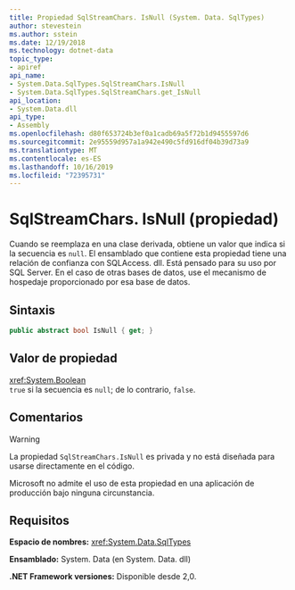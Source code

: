 ```yaml
---
title: Propiedad SqlStreamChars. IsNull (System. Data. SqlTypes)
author: stevestein
ms.author: sstein
ms.date: 12/19/2018
ms.technology: dotnet-data
topic_type:
- apiref
api_name:
- System.Data.SqlTypes.SqlStreamChars.IsNull
- System.Data.SqlTypes.SqlStreamChars.get_IsNull
api_location:
- System.Data.dll
api_type:
- Assembly
ms.openlocfilehash: d80f653724b3ef0a1cadb69a5f72b1d9455597d6
ms.sourcegitcommit: 2e95559d957a1a942e490c5fd916df04b39d73a9
ms.translationtype: MT
ms.contentlocale: es-ES
ms.lasthandoff: 10/16/2019
ms.locfileid: "72395731"
---
```

# <a name="sqlstreamcharsisnull-property"></a>SqlStreamChars. IsNull (propiedad)

Cuando se reemplaza en una clase derivada, obtiene un valor que indica si la secuencia es `null`. El ensamblado que contiene esta propiedad tiene una relación de confianza con SQLAccess. dll. Está pensado para su uso por SQL Server. En el caso de otras bases de datos, use el mecanismo de hospedaje proporcionado por esa base de datos.

## <a name="syntax"></a>Sintaxis

```csharp
public abstract bool IsNull { get; }
```

## <a name="property-value"></a>Valor de propiedad

<xref:System.Boolean>\
`true` si la secuencia es `null`; de lo contrario, `false`.

## <a name="remarks"></a>Comentarios

> [!WARNING]
> La propiedad `SqlStreamChars.IsNull` es privada y no está diseñada para usarse directamente en el código.
>
> Microsoft no admite el uso de esta propiedad en una aplicación de producción bajo ninguna circunstancia.

## <a name="requirements"></a>Requisitos

**Espacio de nombres:** <xref:System.Data.SqlTypes>

**Ensamblado:** System. Data (en System. Data. dll)

**.NET Framework versiones:** Disponible desde 2,0.
